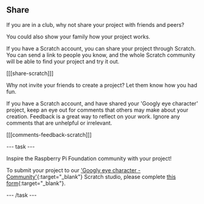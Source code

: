 ## Share

If you are in a club, why not share your project with friends and peers?

You could also show your family how your project works.

If you have a Scratch account, you can share your project through Scratch. You can send a link to people you know, and the whole Scratch community will be able to find your project and try it out.

[[[share-scratch]]]

Why not invite your friends to create a project? Let them know how you had fun.

If you have a Scratch account, and have shared your 'Googly eye character' project, keep an eye out for comments that others may make about your creation. Feedback is a great way to reflect on your work. Ignore any comments that are unhelpful or irrelevant.

[[[comments-feedback-scratch]]]

--- task ---

Inspire the Raspberry Pi Foundation community with your project!

To submit your project to our ['Googly eye character - Community'](https://scratch.mit.edu/studios/29120534){:target="_blank"} Scratch studio, please complete [this form](https://form.raspberrypi.org/f/community-project-submissions){:target="_blank"}.

--- /task ---
